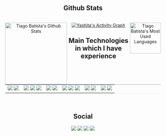 <h2 class="w3-sans-serif" align="center">Github Stats</h2>

<br/>

<div>
  <div align="center">
      <a href="#"><img alt="Tiago Batista's Github Stats" src="https://github-readme-stats.vercel.app/api?username=tiagobatista&show_icons=true&include_all_commits=true&count_private=true&theme=react&hide_border=true&bg_color=ffffff00&title_color=3498DB" height="200" align="left"/>
	</a>
      <a href="#"><img alt="Tiago Batista's Most Used Languages" src="https://github-readme-stats.vercel.app/api/top-langs/?username=tiagobatista&langs_count=10&layout=compact&theme=react&hide_border=true&bg_color=ffffff00&title_color=3498DB&icon_color=3498DB" height="100" align="right"/>
	</a>
  </div>
  <div align="center">
    <a href="#"><img alt="Yashita's Activity Graph" src="https://activity-graph.herokuapp.com/graph?username=tiagobatista&custom_title=Tiago%20Batista's%20Contribution%20Graph&bg_color=ffffff00&color=3498DB&line=FFFFFF&point=3498DB&hide_border=true" /></a>
  <div> 
</div>

<h2 class="w3-sans-serif" align="center">Main Technologies in which I have experience</h2>

<br/>
<table style="border-collapse:collapse;border-bottom:1px solid #EEE;border-top:1px solid #CCC;box-shadow: inset 0 1px 0 #CCC;">
	<tr>
		<td align="center">
			<a href="#"><img src="https://img.shields.io/badge/-.NET Core-0D1117?style=flat-square&logo=DotNet&logoColor=3498DB"></a>
			<a href="#"><img src="https://img.shields.io/badge/-CSharp-0D1117?style=flat-square&logo=CSharp&logoColor=3498DB"></a>
		</td>
		<td align="center">
			<a href="#"><img src="https://img.shields.io/badge/-Elastic Search-0D1117?style=flat-square&logo=elasticsearch&logoColor=3498DB"></a>
			<a href="#"><img src="https://img.shields.io/badge/-Cassandra-0D1117?style=flat-square&logo=apachecassandra&logoColor=3498DB"></a>
			<a href="#"><img src="https://img.shields.io/badge/-SQL Server-0D1117?style=flat-square&logo=microsoft-sql-server&logoColor=3498DB"></a>
		</td>
		<td align="center">
			<a href="#"><img src="https://img.shields.io/badge/-TypeScript-0D1117?style=flat-square&logo=typescript&logoColor=3498DB"></a>
			<a href="#"><img src="https://img.shields.io/badge/-Angular-0D1117?style=flat-square&logo=angular&logoColor=3498DB"></a>
		</td>
		<td align="center">
			<a href="#"><img src="https://img.shields.io/badge/-Redis-0D1117?style=flat-square&logo=Redis&logoColor=3498DB"></a>
			<a href="#"><img src="https://img.shields.io/badge/-Kafka-0D1117?style=flat-square&logo=apachekafka&logoColor=3498DB"></a>
			<a href="#"><img src="https://img.shields.io/badge/-Docker-0D1117?style=flat-square&logo=docker&logoColor=3498DB"></a>
		</td>
		<td align="center">
			<a href="#"><img src="https://img.shields.io/badge/Amazon%20AWS-0D1117?style=flat-square&logo=amazon-aws&logoColor=3498DB"></a>
			<a href="#"><img src="https://img.shields.io/badge/Microsoft%20Azure-0D1117?style=flat-square&logo=microsoft-azure&logoColor=3498DB"></a>
		</td>
		<td align="center">
			<a href="#"><img src="https://img.shields.io/badge/-Git-0D1117?style=flat-square&logo=git&logoColor=3498DB"></a>
			<a href="#"><img src="https://img.shields.io/badge/-GitHub-0D1117?style=flat-square&logo=github&logoColor=3498DB"></a>
		</td>
	</tr>
</table>
<br/>

<h2 class="w3-sans-serif" align="center">Social</h2>
<p align="center">   
  <a href="mailto:tiago.batista94@gmail.com" target="_blank"><img src="https://img.shields.io/badge/-Email-0D1117?style=for-the-badge&logo=gmail"></a>
  <a href="https://www.linkedin.com/in/tiagobatista94" target="_blank"><img src="https://img.shields.io/badge/-LinkedIn-0D1117?style=for-the-badge&logo=linkedin"></a> 
  <a href="https://www.instagram.com/tiagobatista94" target="_blank"><img src="https://img.shields.io/badge/-Instagram-0D1117?style=for-the-badge&logo=instagram"></a>
  <a href="https://www.twitter.com/tiagobatistadev" target="_blank"><img src="https://img.shields.io/badge/Twitter-0D1117?style=for-the-badge&logo=twitter"></a>
</p>
